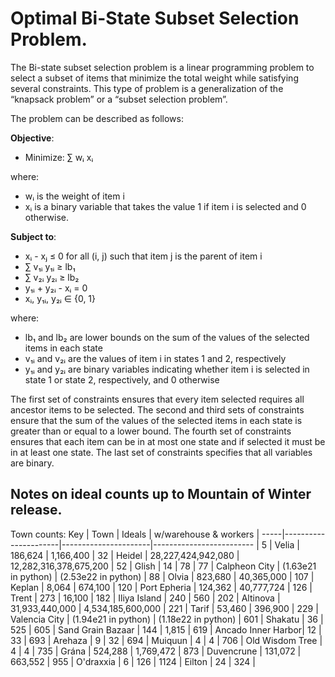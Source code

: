 # Optimal Bi-State Subset Selection Problem.

The Bi-state subset selection problem is a linear programming problem to select a subset of items that minimize the total weight while satisfying several constraints. This type of problem is a generalization of the “knapsack problem” or a “subset selection problem”.

The problem can be described as follows:

**Objective**:
  - Minimize: ∑ wᵢ xᵢ

where:
  - wᵢ is the weight of item i
  - xᵢ is a binary variable that takes the value 1 if item i is selected and 0
    otherwise.

**Subject to**:
  - xᵢ - xⱼ ≤ 0 for all (i, j) such that item j is the parent of item i
  - ∑ v₁ᵢ y₁ᵢ ≥ lb₁
  - ∑ v₂ᵢ y₂ᵢ ≥ lb₂
  - y₁ᵢ + y₂ᵢ - xᵢ = 0
  - xᵢ, y₁ᵢ, y₂ᵢ ∈ {0, 1}

where:
  - lb₁ and lb₂ are lower bounds on the sum of the values of the selected items
    in each state
  - v₁ᵢ and v₂ᵢ are the values of item i in states 1 and 2, respectively
  - y₁ᵢ and y₂ᵢ are binary variables indicating whether item i is selected in 
    state 1 or state 2, respectively, and 0 otherwise


The first set of constraints ensures that every item selected requires all ancestor items to be selected. The second and third sets of constraints ensure that the sum of the values of the selected items in each state is greater than or equal to a lower bound. The fourth set of constraints ensures that each item can be in at most one state and if selected it must be in at least one state. The last set of constraints specifies that all variables are binary.


## Notes on ideal counts up to Mountain of Winter release.

Town counts:
Key  |   Town               |  Ideals              |    w/warehouse & workers |
-----|----------------------|----------------------|------------------------- |
5    |   Velia              | 186,624              |    1,166,400 |
32   |   Heidel             | 28,227,424,942,080   |    12,282,316,378,675,200 |
52   |   Glish              | 14                   |    78 |
77   |   Calpheon City      | (1.63e21 in python)  |    (2.53e22 in python) |
88   |   Olvia              | 823,680              |    40,365,000 |
107  |   Keplan             | 8,064                |    674,100 |
120  |   Port Epheria       | 124,362              |    40,777,724 |
126  |   Trent              | 273                  |    16,100 |
182  |   Iliya Island       | 240                  |    560 |
202  |   Altinova           | 31,933,440,000       |    4,534,185,600,000 |
221  |   Tarif              | 53,460               |    396,900 |
229  |   Valencia City      | (1.94e21 in python)  |    (1.18e22 in python) |
601  |   Shakatu            | 36                   |    525 |
605  |   Sand Grain Bazaar  | 144                  |    1,815 |
619  |   Ancado Inner Harbor| 12                   |    33 |
693  |   Arehaza            | 9                    |    32 |
694  |   Muiquun            | 4                    |    4 |
706  |   Old Wisdom Tree    | 4                    |    4 |
735  |   Grána              | 524,288              |    1,769,472 |
873  |   Duvencrune         | 131,072              |    663,552 |
955  |   O'draxxia          | 6                    |    126 |
1124 |   Eilton             | 24                   |    324 |
